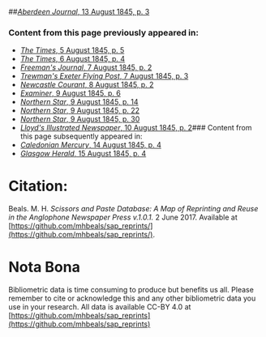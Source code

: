 ##[*Aberdeen Journal*, 13 August 1845, p. 3](https://mhbeals.github.io/sap_html/Aberdeen-Journal/Aberdeen-Journal-13-August-1845-p-3)

### Content from this page previously appeared in:
+ [*The Times*, 5 August 1845, p. 5](https://mhbeals.github.io/sap_html/The-Times/The-Times-5-August-1845-p-5)
+ [*The Times*, 6 August 1845, p. 4](https://mhbeals.github.io/sap_html/The-Times/The-Times-6-August-1845-p-4)
+ [*Freeman's Journal*, 7 August 1845, p. 2](https://mhbeals.github.io/sap_html/Freeman's-Journal/Freeman's-Journal-7-August-1845-p-2)
+ [*Trewman's Exeter Flying Post*, 7 August 1845, p. 3](https://mhbeals.github.io/sap_html/Trewman's-Exeter-Flying-Post/Trewman's-Exeter-Flying-Post-7-August-1845-p-3)
+ [*Newcastle Courant*, 8 August 1845, p. 2](https://mhbeals.github.io/sap_html/Newcastle-Courant/Newcastle-Courant-8-August-1845-p-2)
+ [*Examiner*, 9 August 1845, p. 6](https://mhbeals.github.io/sap_html/Examiner/Examiner-9-August-1845-p-6)
+ [*Northern Star*, 9 August 1845, p. 14](https://mhbeals.github.io/sap_html/Northern-Star/Northern-Star-9-August-1845-p-14)
+ [*Northern Star*, 9 August 1845, p. 22](https://mhbeals.github.io/sap_html/Northern-Star/Northern-Star-9-August-1845-p-22)
+ [*Northern Star*, 9 August 1845, p. 30](https://mhbeals.github.io/sap_html/Northern-Star/Northern-Star-9-August-1845-p-30)
+ [*Lloyd's Illustrated Newspaper*, 10 August 1845, p. 2](https://mhbeals.github.io/sap_html/Lloyd's-Illustrated-Newspaper/Lloyd's-Illustrated-Newspaper-10-August-1845-p-2)### Content from this page subsequently appeared in:
+ [*Caledonian Mercury*, 14 August 1845, p. 4](https://mhbeals.github.io/sap_html/Caledonian-Mercury/Caledonian-Mercury-14-August-1845-p-4)
+ [*Glasgow Herald*, 15 August 1845, p. 4](https://mhbeals.github.io/sap_html/Glasgow-Herald/Glasgow-Herald-15-August-1845-p-4)
                    
# Citation: 

Beals. M. H. *Scissors and Paste Database: A Map of Reprinting and Reuse in the Anglophone Newspaper Press v.1.0.1.* 2 June 2017. Available at [https://github.com/mhbeals/sap_reprints/](https://github.com/mhbeals/sap_reprints/). 
                    
# Nota Bona

Bibliometric data is time consuming to produce but benefits us all. Please remember to cite or acknowledge this and any other bibliometric data you use in your research. All data is available CC-BY 4.0 at [https://github.com/mhbeals/sap_reprints](https://github.com/mhbeals/sap_reprints)